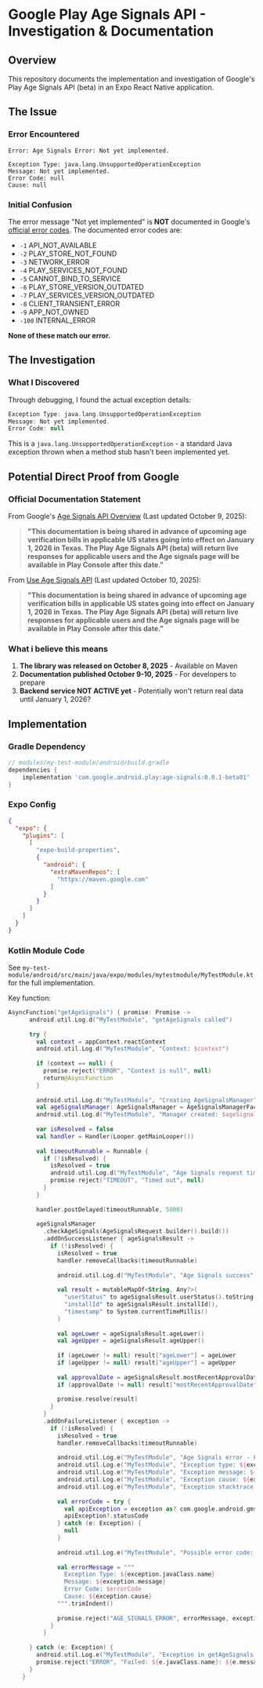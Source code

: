 # Google Play Age Signals API - Investigation & Documentation

## Overview

This repository documents the implementation and investigation of Google's Play Age Signals API (beta) in an Expo React Native application.


## The Issue

### Error Encountered

```
Error: Age Signals Error: Not yet implemented.

Exception Type: java.lang.UnsupportedOperationException
Message: Not yet implemented.
Error Code: null
Cause: null
```

### Initial Confusion

The error message "Not yet implemented" is **NOT** documented in Google's [official error codes](https://developer.android.com/google/play/age-signals/use-age-signals-api#handle-error-codes). The documented error codes are:

- `-1` API_NOT_AVAILABLE
- `-2` PLAY_STORE_NOT_FOUND
- `-3` NETWORK_ERROR
- `-4` PLAY_SERVICES_NOT_FOUND
- `-5` CANNOT_BIND_TO_SERVICE
- `-6` PLAY_STORE_VERSION_OUTDATED
- `-7` PLAY_SERVICES_VERSION_OUTDATED
- `-8` CLIENT_TRANSIENT_ERROR
- `-9` APP_NOT_OWNED
- `-100` INTERNAL_ERROR

**None of these match our error.**

## The Investigation

### What I Discovered

Through debugging, I found the actual exception details:

```kotlin
Exception Type: java.lang.UnsupportedOperationException
Message: Not yet implemented.
Error Code: null
```

This is a `java.lang.UnsupportedOperationException` - a standard Java exception thrown when a method stub hasn't been implemented yet.

## Potential Direct Proof from Google

### Official Documentation Statement

From Google's [Age Signals API Overview](https://developer.android.com/google/play/age-signals/overview) (Last updated October 9, 2025):

> **"This documentation is being shared in advance of upcoming age verification bills in applicable US states going into effect on January 1, 2026 in Texas. The Play Age Signals API (beta) will return live responses for applicable users and the Age signals page will be available in Play Console after this date."**

From [Use Age Signals API](https://developer.android.com/google/play/age-signals/use-age-signals-api) (Last updated October 10, 2025):

> **"This documentation is being shared in advance of upcoming age verification bills in applicable US states going into effect on January 1, 2026 in Texas. The Play Age Signals API (beta) will return live responses for applicable users and the Age signals page will be available in Play Console after this date."**

### What i believe this means

1. **The library was released on October 8, 2025** - Available on Maven
2. **Documentation published October 9-10, 2025** - For developers to prepare
3. **Backend service NOT ACTIVE yet** - Potentially won't return real data until January 1, 2026?

## Implementation

### Gradle Dependency

```gradle
// modules/my-test-module/android/build.gradle
dependencies {
    implementation 'com.google.android.play:age-signals:0.0.1-beta01'
}
```

### Expo Config

```json
{
  "expo": {
    "plugins": [
      [
        "expo-build-properties",
        {
          "android": {
            "extraMavenRepos": [
              "https://maven.google.com"
            ]
          }
        }
      ]
    ]
  }
}
```

### Kotlin Module Code

See `my-test-module/android/src/main/java/expo/modules/mytestmodule/MyTestModule.kt` for the full implementation.

Key function:
```kotlin
AsyncFunction("getAgeSignals") { promise: Promise ->
      android.util.Log.d("MyTestModule", "getAgeSignals called")
      
      try {
        val context = appContext.reactContext
        android.util.Log.d("MyTestModule", "Context: $context")
        
        if (context == null) {
          promise.reject("ERROR", "Context is null", null)
          return@AsyncFunction
        }
    
        android.util.Log.d("MyTestModule", "Creating AgeSignalsManager")
        val ageSignalsManager: AgeSignalsManager = AgeSignalsManagerFactory.create(context)
        android.util.Log.d("MyTestModule", "Manager created: $ageSignalsManager")
        
        var isResolved = false
        val handler = Handler(Looper.getMainLooper())
        
        val timeoutRunnable = Runnable {
          if (!isResolved) {
            isResolved = true
            android.util.Log.d("MyTestModule", "Age Signals request timed out")
            promise.reject("TIMEOUT", "Timed out", null)
          }
        }
        
        handler.postDelayed(timeoutRunnable, 5000)
        
        ageSignalsManager
          .checkAgeSignals(AgeSignalsRequest.builder().build())
          .addOnSuccessListener { ageSignalsResult ->
            if (!isResolved) {
              isResolved = true
              handler.removeCallbacks(timeoutRunnable)
              
              android.util.Log.d("MyTestModule", "Age Signals success")
              
              val result = mutableMapOf<String, Any?>(
                "userStatus" to ageSignalsResult.userStatus().toString(),
                "installId" to ageSignalsResult.installId(),
                "timestamp" to System.currentTimeMillis()
              )
              
              val ageLower = ageSignalsResult.ageLower()
              val ageUpper = ageSignalsResult.ageUpper()
              
              if (ageLower != null) result["ageLower"] = ageLower
              if (ageUpper != null) result["ageUpper"] = ageUpper
              
              val approvalDate = ageSignalsResult.mostRecentApprovalDate()
              if (approvalDate != null) result["mostRecentApprovalDate"] = approvalDate
              
              promise.resolve(result)
            }
          }
          .addOnFailureListener { exception ->
            if (!isResolved) {
              isResolved = true
              handler.removeCallbacks(timeoutRunnable)
              
              android.util.Log.e("MyTestModule", "Age Signals error - Full details:")
              android.util.Log.e("MyTestModule", "Exception type: ${exception.javaClass.name}")
              android.util.Log.e("MyTestModule", "Exception message: ${exception.message}")
              android.util.Log.e("MyTestModule", "Exception cause: ${exception.cause}")
              android.util.Log.e("MyTestModule", "Exception stacktrace:", exception)
              
              val errorCode = try {
                val apiException = exception as? com.google.android.gms.common.api.ApiException
                apiException?.statusCode
              } catch (e: Exception) {
                null
              }
              
              android.util.Log.e("MyTestModule", "Possible error code: $errorCode")
              
              val errorMessage = """
                Exception Type: ${exception.javaClass.name}
                Message: ${exception.message}
                Error Code: $errorCode
                Cause: ${exception.cause}
              """.trimIndent()
              
              promise.reject("AGE_SIGNALS_ERROR", errorMessage, exception)
            }
          }
        
      } catch (e: Exception) {
        android.util.Log.e("MyTestModule", "Exception in getAgeSignals setup", e)
        promise.reject("ERROR", "Failed: ${e.javaClass.name}: ${e.message}", e)
      }
    }
```
